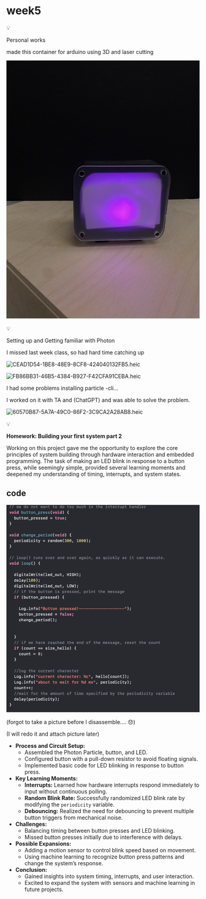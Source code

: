 # week5

<aside>
💡

Personal works

</aside>

made this container for arduino using 3D and laser cutting

![A7757580-CBB9-429C-AC0B-3D8303C78976_1_102_o.jpeg](week5%2011249e84537580e2817be4ab35955a29/A7757580-CBB9-429C-AC0B-3D8303C78976_1_102_o.jpeg)

<aside>
💡

Setting up and Getting familiar with Photon

</aside>

I missed last week class, so had hard time catching up

![CEAD1D54-1BE8-48E9-8CF8-424040132FB5.heic](week5%2011249e84537580e2817be4ab35955a29/CEAD1D54-1BE8-48E9-8CF8-424040132FB5.heic)

![FB86BB31-46B5-4384-B927-F42CFA91CEBA.heic](week5%2011249e84537580e2817be4ab35955a29/FB86BB31-46B5-4384-B927-F42CFA91CEBA.heic)

I had some problems installing particle -cli… 

I worked on it with TA and (ChatGPT) and was able to solve the problem. 

![60570B87-5A7A-49C0-86F2-3C9CA2A28AB8.heic](week5%2011249e84537580e2817be4ab35955a29/60570B87-5A7A-49C0-86F2-3C9CA2A28AB8.heic)

<aside>
💡

**Homework: Building your first system part 2**

</aside>

Working on this project gave me the opportunity to explore the core principles of system building through hardware interaction and embedded programming. The task of making an LED blink in response to a button press, while seemingly simple, provided several learning moments and deepened my understanding of timing, interrupts, and system states.

## code

![image.png](week5%2011249e84537580e2817be4ab35955a29/image.png)

(forgot to take a picture before I disassemble…. 😞)

(I will redo it and attach picture later)

- **Process and Circuit Setup:**
    - Assembled the Photon Particle, button, and LED.
    - Configured button with a pull-down resistor to avoid floating signals.
    - Implemented basic code for LED blinking in response to button press.
- **Key Learning Moments:**
    - **Interrupts:** Learned how hardware interrupts respond immediately to input without continuous polling.
    - **Random Blink Rate:** Successfully randomized LED blink rate by modifying the `periodicity` variable.
    - **Debouncing:** Realized the need for debouncing to prevent multiple button triggers from mechanical noise.
- **Challenges:**
    - Balancing timing between button presses and LED blinking.
    - Missed button presses initially due to interference with delays.
- **Possible Expansions:**
    - Adding a motion sensor to control blink speed based on movement.
    - Using machine learning to recognize button press patterns and change the system’s response.
- **Conclusion:**
    - Gained insights into system timing, interrupts, and user interaction.
    - Excited to expand the system with sensors and machine learning in future projects.